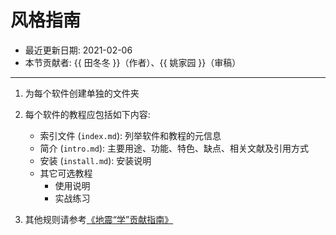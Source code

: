 # 风格指南

- 最近更新日期: 2021-02-06
- 本节贡献者: {{ 田冬冬 }}（作者）、{{ 姚家园 }}（审稿）

---

1. 为每个软件创建单独的文件夹

2. 每个软件的教程应包括如下内容:

   - 索引文件 (`index.md`): 列举软件和教程的元信息
   - 简介 (`intro.md`): 主要用途、功能、特色、缺点、相关文献及引用方式
   - 安装 (`install.md`): 安装说明
   - 其它可选教程
     - 使用说明
     - 实战练习

3. 其他规则请参考[《地震“学”贡献指南》](https://seismo-learn.org/contributing/)